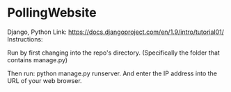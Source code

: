 # PollingWebsite
Django, Python
Link: https://docs.djangoproject.com/en/1.9/intro/tutorial01/
Instructions:

Run by first changing into the repo's directory. (Specifically the folder that contains manage.py)

Then run: python manage.py runserver. And enter the IP address into the URL of your web browser. 
